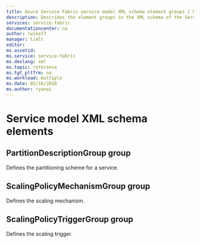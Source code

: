 ```yaml
---
title: Azure Service Fabric service model XML schema element groups | Microsoft Docs
description: Describes the element groups in the XML schema of the Service Fabric service model.
services: service-fabric
documentationcenter: na
author: rwike77
manager: timlt
editor: 
ms.assetid: 
ms.service: service-fabric
ms.devlang: xml
ms.topic: reference
ms.tgt_pltfrm: na
ms.workload: multiple
ms.date: 05/16/2018
ms.author: ryanwi
---
```


<!-- This article was generated by the Python script found in the service-fabric-service-model-schema.md file -->

# Service model XML schema elements

## PartitionDescriptionGroup group
Defines the partitioning scheme for a service.

## ScalingPolicyMechanismGroup group
Defines the scaling mechanism.

## ScalingPolicyTriggerGroup group
Defines the scaling trigger.

